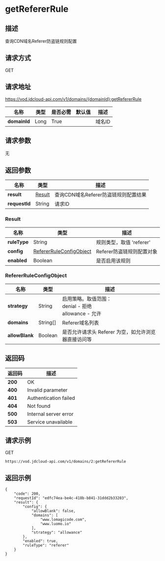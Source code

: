 # getRefererRule


## 描述
查询CDN域名Referer防盗链规则配置

## 请求方式
GET

## 请求地址
https://vod.jdcloud-api.com/v1/domains/{domainId}:getRefererRule

|名称|类型|是否必需|默认值|描述|
|---|---|---|---|---|
|**domainId**|Long|True| |域名ID|

## 请求参数
无


## 返回参数
|名称|类型|描述|
|---|---|---|
|**result**|[Result](getrefererrule#result)|查询CDN域名Referer防盗链规则配置结果|
|**requestId**|String|请求ID|

### <div id="result">Result</div>
|名称|类型|描述|
|---|---|---|
|**ruleType**|String|规则类型，取值 'referer'|
|**config**|[RefererRuleConfigObject](getrefererrule#refererruleconfigobject)|Referer防盗链规则配置对象|
|**enabled**|Boolean|是否启用该规则|
### <div id="refererruleconfigobject">RefererRuleConfigObject</div>
|名称|类型|描述|
|---|---|---|
|**strategy**|String|启用策略。取值范围：<br>  denial - 拒绝<br>  allowance - 允许<br>|
|**domains**|String[]|Referer域名列表|
|**allowBlank**|Boolean|是否允许请求头 Referer 为空，如允许浏览器直接访问等|

## 返回码
|返回码|描述|
|---|---|
|**200**|OK|
|**400**|Invalid parameter|
|**401**|Authentication failed|
|**404**|Not found|
|**500**|Internal server error|
|**503**|Service unavailable|

## 请求示例
GET
```
https://vod.jdcloud-api.com/v1/domains/2:getRefererRule

```

## 返回示例
```
{
    "code": 200, 
    "requestId": "edfc74ea-be4c-418b-b841-31ddd2b33203", 
    "result": {
        "config": {
            "allowBlank": false, 
            "domains": [
                "www.lomagicode.com", 
                "www.luomo.io"
            ], 
            "strategy": "allowance"
        }, 
        "enabled": true, 
        "ruleType": "referer"
    }
}
```
